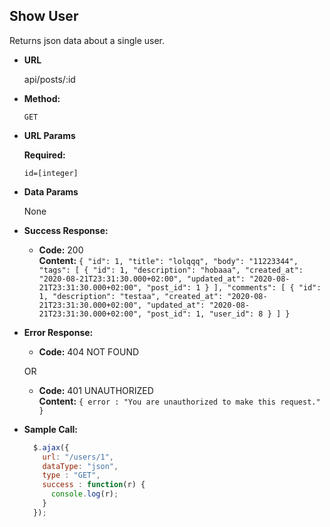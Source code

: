 **Show User**
----
  Returns json data about a single user.

* **URL**

  api/posts/:id

* **Method:**

  `GET`
  
*  **URL Params**

   **Required:**
 
   `id=[integer]`

* **Data Params**

  None

* **Success Response:**

  * **Code:** 200 <br />
    **Content:** `{
        "id": 1,
        "title": "lolqqq",
        "body": "11223344",
        "tags": [
            {
                "id": 1,
                "description": "hobaaa",
                "created_at": "2020-08-21T23:31:30.000+02:00",
                "updated_at": "2020-08-21T23:31:30.000+02:00",
                "post_id": 1
            }
        ],
        "comments": [
            {
                "id": 1,
                "description": "testaa",
                "created_at": "2020-08-21T23:31:30.000+02:00",
                "updated_at": "2020-08-21T23:31:30.000+02:00",
                "post_id": 1,
                "user_id": 8
            }
        ]
    }`
 
* **Error Response:**

  * **Code:** 404 NOT FOUND <br />

  OR

  * **Code:** 401 UNAUTHORIZED <br />
    **Content:** `{ error : "You are unauthorized to make this request." }`

* **Sample Call:**

  ```javascript
    $.ajax({
      url: "/users/1",
      dataType: "json",
      type : "GET",
      success : function(r) {
        console.log(r);
      }
    });
  ```